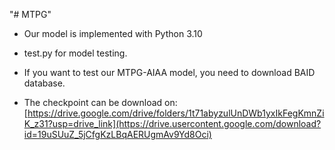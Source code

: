"# MTPG" 

* Our model is implemented with Python 3.10

* test.py for model testing.
  
* If you want to test our MTPG-AIAA model, you need to download BAID database.
* The checkpoint can be download on: [https://drive.google.com/drive/folders/1t71abyzulUnDWb1yxIkFegKmnZiK_z31?usp=drive_link](https://drive.usercontent.google.com/download?id=19uSUuZ_5jCfgKzLBqAERUgmAv9Yd8Oci)
